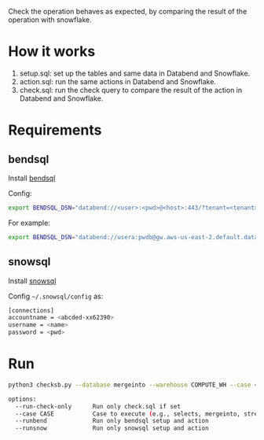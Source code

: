 
Check the operation behaves as expected, by comparing the result of the operation with snowflake.

# How it works
1. setup.sql: set up the tables and same data in Databend and Snowflake.
2. action.sql: run the same actions in Databend and Snowflake.
3. check.sql: run the check query to compare the result of the action in Databend and Snowflake.

# Requirements

## bendsql

Install [bendsql](https://github.com/datafuselabs/bendsql)
 
Config:
```bash
export BENDSQL_DSN="databend://<user>:<pwd>@<host>:443/?tenant=<tenant>&warehouse=<warehouse>"
```

For example:
```bash
export BENDSQL_DSN="databend://usera:pwdb@gw.aws-us-east-2.default.databend.com/?tenant=tenant_t1&warehouse=bh-v224"
```

## snowsql

Install [snowsql](https://docs.snowflake.com/en/user-guide/snowsql.html) 

Config `~/.snowsql/config` as:

```bash
[connections]          
accountname = <abcded-xx62390>
username = <name>
password = <pwd>
```

# Run

```bash
python3 checksb.py --database mergeinto --warehouse COMPUTE_WH --case <mergeinto|selects>

options:
  --run-check-only      Run only check.sql if set
  --case CASE           Case to execute (e.g., selects, mergeinto, streams, updates, deletes)
  --runbend             Run only bendsql setup and action
  --runsnow             Run only snowsql setup and action
```